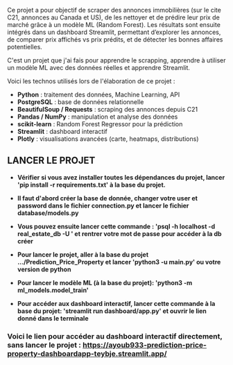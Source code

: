 Ce projet a pour objectif de scraper des annonces immobilières (sur le cite C21, annonces au Canada et US), de les nettoyer et de prédire leur prix de marché grâce à un modèle ML (Random Forest).
Les résultats sont ensuite intégrés dans un dashboard Streamlit, permettant d’explorer les annonces, de comparer prix affichés vs prix prédits, et de détecter les bonnes affaires potentielles.

C'est un projet que j'ai fais pour apprendre le scrapping, apprendre à utiliser un modèle ML avec des données réelles et apprendre Streamlit.

Voici les technos utilisés lors de l'élaboration de ce projet :
- **Python** : traitement des données, Machine Learning, API
- **PostgreSQL** : base de données relationnelle
- **BeautifulSoup / Requests** : scraping des annonces depuis C21
- **Pandas / NumPy** : manipulation et analyse des données
- **scikit-learn** : Random Forest Regressor pour la prédiction
- **Streamlit** : dashboard interactif
- **Plotly** : visualisations avancées (carte, heatmaps, distributions)

## LANCER LE PROJET 
- **Vérifier si vous avez installer toutes les dépendances du projet, lancer 'pip install -r requirements.txt' à la base du projet.**

- **Il faut d'abord créer la base de donnée, changer votre user et password dans le fichier connection.py et lancer le fichier database/models.py**
- **Vous pouvez ensuite lancer cette commande : 'psql -h localhost -d real_estate_db -U <user>' et rentrer votre mot de passe pour accéder à la db créer**
- **Pour lancer le projet, aller à la base du projet .../Prediction_Price_Property  et lancer 'python3 -u main.py' ou votre version de python**
- **Pour lancer le modèle ML (à la base du projet): 'python3 -m ml_models.model_train'**
- **Pour accéder aux dashboard interactif, lancer cette commande à la base du projet: 'streamlit run dashboard/app.py' et ouvrir le lien donné dans le terminale**

### Voici le lien pour accéder au dashboard interactif directement, sans lancer le projet : https://ayoub933-prediction-price-property-dashboardapp-teybje.streamlit.app/